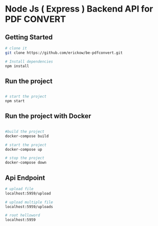 # Node Js ( Express ) Backend API for PDF CONVERT

Getting Started
---------------

```sh
# clone it
git clone https://github.com/erickow/be-pdfconvert.git

# Install dependencies
npm install
```

Run the project
---------------

```sh

# start the project
npm start
```

Run the project with Docker
---------------

```sh

#build the project
docker-compose build

# start the project
docker-compose up

# stop the project
docker-compose down

```

Api Endpoint
---------------

```sh
# upload file
localhost:5959/upload

# upload multiple file
localhost:5959/uploads

# root helloword
localhost:5959

```
